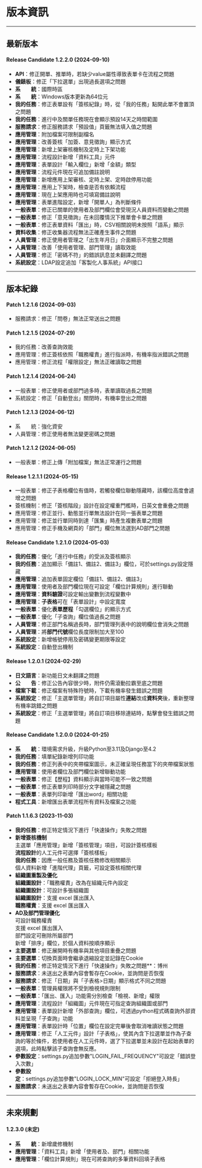 
# 版本資訊

---

## 最新版本

#### Release Candidate 1.2.2.0 (2024-09-10)

* **API**：修正開單、推單時，若缺少value屬性導致表單卡在流程之問題
* **儀錶板**：修正「下拉選單」出現過長選項之問題
* **系　　統**：國際時區
* **系　　統**：Windows版本更新為64位元
* **我的任務**：修正表單設有「簽核紀錄」時，從「我的任務」點開此單不會置頂之問題
* **我的任務**：進行中及關單任務現在會顯示預設14天之時間範圍
* **服務請求**：修正服務請求「預設值」頁籤無法填入值之問題
* **應用管理**：附加檔案可限制副檔名
* **應用管理**：改善簽核「加簽、意見徵詢」顯示方式
* **應用管理**：新增上架審核機制及定時上下架功能
* **應用管理**：流程設計新增「資料工具」元件
* **應用管理**：表單設計「輸入欄位」新增「金額」類型
* **應用管理**：流程元件現在可追加備註說明
* **應用管理**：新增應用上架審核、定時上架、定時啟停用功能
* **應用管理**：應用上下架時，檢查是否有依賴流程
* **應用管理**：現在上架應用時也可填寫備註說明
* **應用管理**：表單進階設定，新增「開單人」為判斷條件
* **一般表單**：修正已關單的使用者及部門欄位會受現況人員資料而變動之問題
* **一般表單**：修正「意見徵詢」在未回覆情況下推單會卡單之問題
* **一般表單**：修正表單資料「匯出」時，CSV相關說明未按照「語系」顯示
* **資料收集**：修正收集器流程無法正確產生事件之問題
* **人員管理**：修正使用者管理之「出生年月日」介面顯示不完整之問題
* **人員管理**：改善「使用者管理、部門管理」讀取效能
* **人員管理**：修正「密碼不符」的錯誤訊息並未翻譯之問題
* **系統設定**：LDAP設定追加「客製化人事系統」API接口

---

## 版本紀錄

#### Patch 1.2.1.6 (2024-09-03)

* 服務請求：修正「問卷」無法正常送出之問題

#### Patch 1.2.1.5 (2024-07-29)

* 我的任務：改善查詢效能
* 應用管理：修正簽核依照「職務權責」進行指派時，有機率指派錯誤之問題
* 應用管理：修正流程「權限設定」無法正確讀取之問題

#### Patch 1.2.1.4 (2024-06-24)

* 一般表單：修正使用者或部門過多時，表單讀取過長之問題
* 系統設定：修正「自動登出」關閉時，有機率登出之問題

#### Patch 1.2.1.3 (2024-06-12)

* 系　　統：強化資安
* 人員管理：修正使用者無法變更密碼之問題

#### Patch 1.2.1.2 (2024-06-05)

* 一般表單：修正上傳「附加檔案」無法正常運行之問題

#### Release 1.2.1.1 (2024-05-15)

* 一般表單：修正子表格欄位有值時，若觸發欄位聯動隱藏時，該欄位高度會遽增之問題
* 簽核機制：修正「簽核階段」設計在設定權重門檻時，日英文會重疊之問題
* 應用管理：修正並行、動態並行單無法設計在同一張表單之問題
* 應用管理：修正並行單同時到達「匯集」時產生複數表單之問題
* 應用管理：修正手機及網頁的「部門」欄位無法選到AD部門之問題

#### Release Candidate 1.2.1.0 (2024-05-03)

* **我的任務**：優化「進行中任務」的受派及簽核顯示
* **我的任務**：追加顯示「備註1、備註2、備註3」欄位，可於settings.py設定隱藏
* **應用管理**：追加表單固定欄位「備註1、備註2、備註3」
* **應用管理**：使用者及部門欄位現在可設定「欄位計算規則」進行聯動
* **應用管理**：**資料驗證**可設定輸出變數到流程變數中
* **應用管理**：**子表格**可在「表單設計」中設定寬度
* **一般表單**：優化**表單歷程**「勾選欄位」的顯示方式
* **一般表單**：優化「子查詢」欄位值過長之問題
* **人員管理**：修正部門名稱過長時，部門管理列表中的說明欄位會消失之問題
* **人員管理**：將**部門代號**欄位長度限制加大至100
* **系統設定**：新增帳號停用及密碼變更期限等設定
* **系統設定**：自動登出機制

#### Release 1.2.0.1 (2024-02-29)

* **日文語言**：新功能日文未翻譯之問題
* **公　　告**：修正公告內容很少時，附件仍需滾動拉霸至底之問題
* **檔案下載**：修正檔案有特殊符號時，下載有機率發生錯誤之問題
* **系統設定**：修正「主選單管理」將自訂項目屬性**連結**改成**資料夾**後，重新整理有機率跳錯之問題
* **系統設定**：修正「主選單管理」將自訂項目移除連結時，點擊會發生錯誤之問題

#### Release Candidate 1.2.0.0 (2024-01-25)

* **系　　統**：環境需求升級，升級Python至3.11及Django至4.2
* **我的任務**：填單紀錄新增列印功能
* **我的任務**：修正列表中的夾帶檔案圖示，未正確呈現任務當下的夾帶檔案狀態
* **應用管理**：使用者欄位及部門欄位新增聯動功能
* **一般表單**：修正【歷程】資料顯示與當時可能不一致之問題
* **一般表單**：修正表單列印時部分文字被隱藏之問題
* **一般表單**：表單列印新增「匯出word」相關功能
* **程式工具**：新增匯出表單流程所有資料及檔案之功能

#### Patch 1.1.6.3 (2023-11-03)

* **我的任務**：修正特定情況下進行「快速操作」失敗之問題
* **新增簽核機制**  
主選單「應用管理」新增「簽核管理」項目，可設計簽核樣板  
**流程設計**的人工元件可選擇「簽核樣板」  
**我的任務**：因應一般任務及簽核任務修改相關顯示  
個人資料新增「進階代理」頁籤，可設定簽核相關代理
* **組織圖重製及優化**  
**組織圖設計**：「職務權責」改為在組織元件內設定  
**組織圖設計**：可設計多張組織圖  
**組織圖設計**：支援 excel 匯出匯入  
**職務權責**：支援 excel 匯出匯入  
* **AD及部門管理優化**  
可設計職務權責  
支援 excel 匯出匯入  
部門設定可刪除所屬部門  
新增「排序」欄位，於個人資料按順序顯示
* **主要選單**：修正展開時有機率與其他項目重疊之問題
* **主要選單**：切換頁面時會繼承退縮設定並記錄在Cookie
* **我的任務**：修正特定情況下進行「快速操作」失敗之問題**：博州
* **服務請求**：未送出之表單內容會暫存在Cookie，並詢問是否恢復
* **服務請求**：修正「日期」與「子表格>日期」顯示格式不同之問題
* **一般表單**：管理員權限將不受到檢視規則限制
* **一般表單**：「匯出、匯入」功能需分別檢查「檢視、新增」權限
* **應用管理**：流程設計「組織圖」元件現在可指定查詢組織圖或部門
* **應用管理**：表單設計新增「外部查詢」欄位，可透過python程式碼查詢外部資料並呈現「子查詢」功能
* **應用管理**：表單設計時「位置」欄位在設定完畢後會取消唯讀狀態之問題
* **應用管理**：修正「人工元件」設計「子表格」，使其內含下拉選單並作為子查詢的等於條件，若使用者在人工元件時，選了下拉選單並未設計在起始表單的選項，此時點擊該子查詢會無反應。
* **參數設定**：settings.py追加參數"LOGIN\_FAIL\_FREQUENCY"可設定「錯誤登入次數」
* **參數設定**：settings.py追加參數"LOGIN\_LOCK\_MIN"可設定「拒絕登入時長」
* **服務請求**：未送出之表單內容會暫存在Cookie，並詢問是否恢復

---

## 未來規劃

#### 1.2.3.0 (未定)

* **系　　統**：新增歲修機制
* **應用管理**：「資料工具」新增「使用者及、部門」相關功能
* **應用管理**：「欄位計算規則」現在可將查詢的多筆資料回填子表格